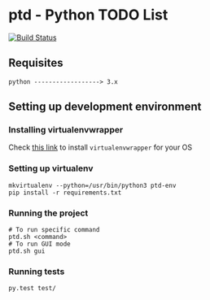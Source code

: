 # ptd - Python TODO List

[![Build Status](https://travis-ci.org/tomasboccardo/ptd.svg?branch=develop)](https://travis-ci.org/tomasboccardo/ptd)

## Requisites

    python ------------------> 3.x

## Setting up development environment

### Installing virtualenvwrapper

Check [this link](http://virtualenvwrapper.readthedocs.org/en/latest/install.html) to install `virtualenvwrapper` for your OS

### Setting up virtualenv

    mkvirtualenv --python=/usr/bin/python3 ptd-env
    pip install -r requirements.txt

### Running the project

    # To run specific command
    ptd.sh <command>
    # To run GUI mode
    ptd.sh gui

### Running tests

    py.test test/


